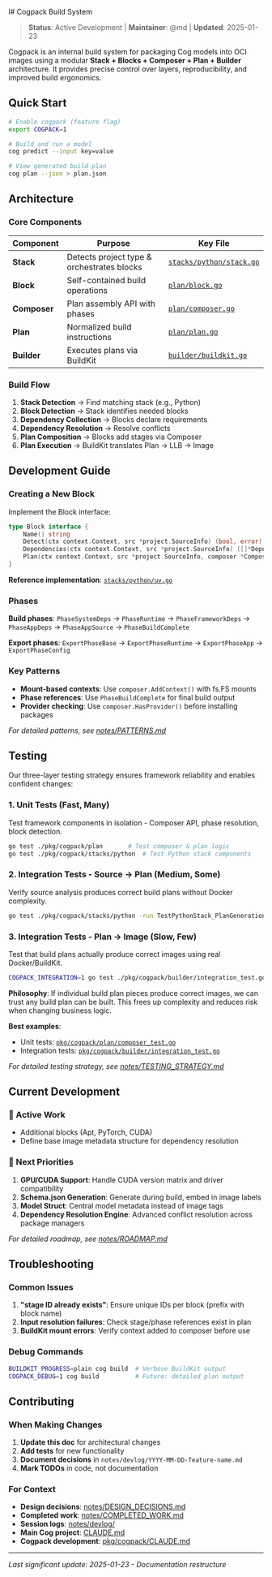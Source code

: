 l# Cogpack Build System

> **Status**: Active Development | **Maintainer**: @md | **Updated**: 2025-01-23

Cogpack is an internal build system for packaging Cog models into OCI images using a modular **Stack + Blocks + Composer + Plan + Builder** architecture. It provides precise control over layers, reproducibility, and improved build ergonomics.

## Quick Start

```bash
# Enable cogpack (feature flag)
export COGPACK=1

# Build and run a model
cog predict --input key=value

# View generated build plan
cog plan --json > plan.json
```

## Architecture

### Core Components

| Component | Purpose | Key File |
|-----------|---------|----------|
| **Stack** | Detects project type & orchestrates blocks | [`stacks/python/stack.go`](pkg/cogpack/stacks/python/stack.go) |
| **Block** | Self-contained build operations | [`plan/block.go`](pkg/cogpack/plan/block.go) |
| **Composer** | Plan assembly API with phases | [`plan/composer.go`](pkg/cogpack/plan/composer.go) |
| **Plan** | Normalized build instructions | [`plan/plan.go`](pkg/cogpack/plan/plan.go) |
| **Builder** | Executes plans via BuildKit | [`builder/buildkit.go`](pkg/cogpack/builder/buildkit.go) |

### Build Flow
1. **Stack Detection** → Find matching stack (e.g., Python)
2. **Block Detection** → Stack identifies needed blocks  
3. **Dependency Collection** → Blocks declare requirements
4. **Dependency Resolution** → Resolve conflicts
5. **Plan Composition** → Blocks add stages via Composer
6. **Plan Execution** → BuildKit translates Plan → LLB → Image

## Development Guide

### Creating a New Block

Implement the Block interface:
```go
type Block interface {
    Name() string
    Detect(ctx context.Context, src *project.SourceInfo) (bool, error)
    Dependencies(ctx context.Context, src *project.SourceInfo) ([]*Dependency, error)
    Plan(ctx context.Context, src *project.SourceInfo, composer *Composer) error
}
```

**Reference implementation**: [`stacks/python/uv.go`](pkg/cogpack/stacks/python/uv.go)

### Phases

**Build phases**: `PhaseSystemDeps` → `PhaseRuntime` → `PhaseFrameworkDeps` → `PhaseAppDeps` → `PhaseAppSource` → `PhaseBuildComplete`

**Export phases**: `ExportPhaseBase` → `ExportPhaseRuntime` → `ExportPhaseApp` → `ExportPhaseConfig`

### Key Patterns
- **Mount-based contexts**: Use `composer.AddContext()` with fs.FS mounts
- **Phase references**: Use `PhaseBuildComplete` for final build output
- **Provider checking**: Use `composer.HasProvider()` before installing packages

*For detailed patterns, see [notes/PATTERNS.md](notes/PATTERNS.md)*

## Testing

Our three-layer testing strategy ensures framework reliability and enables confident changes:

### 1. Unit Tests (Fast, Many)
Test framework components in isolation - Composer API, phase resolution, block detection.
```bash
go test ./pkg/cogpack/plan       # Test composer & plan logic
go test ./pkg/cogpack/stacks/python  # Test Python stack components
```

### 2. Integration Tests - Source → Plan (Medium, Some)  
Verify source analysis produces correct build plans without Docker complexity.
```bash
go test ./pkg/cogpack/stacks/python -run TestPythonStack_PlanGeneration
```

### 3. Integration Tests - Plan → Image (Slow, Few)
Test that build plans actually produce correct images using real Docker/BuildKit.
```bash
COGPACK_INTEGRATION=1 go test ./pkg/cogpack/builder/integration_test.go
```

**Philosophy**: If individual build plan pieces produce correct images, we can trust any build plan can be built. This frees up complexity and reduces risk when changing business logic.

**Best examples**: 
- Unit tests: [`pkg/cogpack/plan/composer_test.go`](pkg/cogpack/plan/composer_test.go)
- Integration tests: [`pkg/cogpack/builder/integration_test.go`](pkg/cogpack/builder/integration_test.go)

*For detailed testing strategy, see [notes/TESTING_STRATEGY.md](notes/TESTING_STRATEGY.md)*

## Current Development

### 🚧 Active Work
- Additional blocks (Apt, PyTorch, CUDA)
- Define base image metadata structure for dependency resolution

### 🎯 Next Priorities
1. **GPU/CUDA Support**: Handle CUDA version matrix and driver compatibility
2. **Schema.json Generation**: Generate during build, embed in image labels
3. **Model Struct**: Central model metadata instead of image tags
4. **Dependency Resolution Engine**: Advanced conflict resolution across package managers

*For detailed roadmap, see [notes/ROADMAP.md](notes/ROADMAP.md)*

## Troubleshooting

### Common Issues
1. **"stage ID already exists"**: Ensure unique IDs per block (prefix with block name)
2. **Input resolution failures**: Check stage/phase references exist in plan
3. **BuildKit mount errors**: Verify context added to composer before use

### Debug Commands
```bash
BUILDKIT_PROGRESS=plain cog build  # Verbose BuildKit output
COGPACK_DEBUG=1 cog build          # Future: detailed plan output
```

## Contributing

### When Making Changes
1. **Update this doc** for architectural changes
2. **Add tests** for new functionality
3. **Document decisions** in `notes/devlog/YYYY-MM-DD-feature-name.md`
4. **Mark TODOs** in code, not documentation

### For Context
- **Design decisions**: [notes/DESIGN_DECISIONS.md](notes/DESIGN_DECISIONS.md)
- **Completed work**: [notes/COMPLETED_WORK.md](notes/COMPLETED_WORK.md)
- **Session logs**: [notes/devlog/](notes/devlog/)
- **Main Cog project**: [CLAUDE.md](CLAUDE.md)
- **Cogpack development**: [pkg/cogpack/CLAUDE.md](pkg/cogpack/CLAUDE.md)

---

*Last significant update: 2025-01-23 - Documentation restructure*
